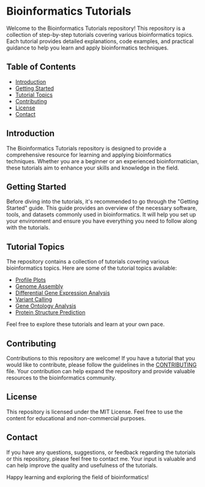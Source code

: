 # Bioinformatics Tutorials

Welcome to the Bioinformatics Tutorials repository! This repository is a collection of step-by-step tutorials covering various bioinformatics topics. Each tutorial provides detailed explanations, code examples, and practical guidance to help you learn and apply bioinformatics techniques.

## Table of Contents

- [Introduction](#introduction)
- [Getting Started](#getting-started)
- [Tutorial Topics](#tutorial-topics)
- [Contributing](#contributing)
- [License](#license)
- [Contact](#contact)

## Introduction

The Bioinformatics Tutorials repository is designed to provide a comprehensive resource for learning and applying bioinformatics techniques. Whether you are a beginner or an experienced bioinformatician, these tutorials aim to enhance your skills and knowledge in the field.

## Getting Started

Before diving into the tutorials, it's recommended to go through the "Getting Started" guide. This guide provides an overview of the necessary software, tools, and datasets commonly used in bioinformatics. It will help you set up your environment and ensure you have everything you need to follow along with the tutorials.

## Tutorial Topics

The repository contains a collection of tutorials covering various bioinformatics topics. Here are some of the tutorial topics available:

- [Profile Plots](Profile_plots.md)
- [Genome Assembly](genome-assembly.md)
- [Differential Gene Expression Analysis](differential-expression-analysis.md)
- [Variant Calling](variant-calling.md)
- [Gene Ontology Analysis](gene-ontology-analysis.md)
- [Protein Structure Prediction](protein-structure-prediction.md)

Feel free to explore these tutorials and learn at your own pace.

## Contributing

Contributions to this repository are welcome! If you have a tutorial that you would like to contribute, please follow the guidelines in the [CONTRIBUTING](CONTRIBUTING.md) file. Your contribution can help expand the repository and provide valuable resources to the bioinformatics community.

## License

This repository is licensed under the MIT License. Feel free to use the content for educational and non-commercial purposes.

## Contact

If you have any questions, suggestions, or feedback regarding the tutorials or this repository, please feel free to contact me. Your input is valuable and can help improve the quality and usefulness of the tutorials.

Happy learning and exploring the field of bioinformatics!
